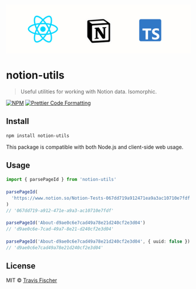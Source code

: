 <p align="center">
  <img alt="React Notion X" src="https://raw.githubusercontent.com/NotionX/react-notion-x/master/media/notion-ts.png" width="689">
</p>

# notion-utils

> Useful utilities for working with Notion data. Isomorphic.

[![NPM](https://img.shields.io/npm/v/notion-utils.svg)](https://www.npmjs.com/package/notion-utils) [![Prettier Code Formatting](https://img.shields.io/badge/code_style-prettier-brightgreen.svg)](https://prettier.io)

## Install

```bash
npm install notion-utils
```

This package is compatible with both Node.js and client-side web usage.

## Usage

```ts
import { parsePageId } from 'notion-utils'

parsePageId(
  'https://www.notion.so/Notion-Tests-067dd719a912471ea9a3ac10710e7fdf'
)
// '067dd719-a912-471e-a9a3-ac10710e7fdf'

parsePageId('About-d9ae0c6e7cad49a78e21d240cf2e3d04')
// 'd9ae0c6e-7cad-49a7-8e21-d240cf2e3d04'

parsePageId('About-d9ae0c6e7cad49a78e21d240cf2e3d04', { uuid: false })
// 'd9ae0c6e7cad49a78e21d240cf2e3d04'
```

## License

MIT © [Travis Fischer](https://transitivebullsh.it)
